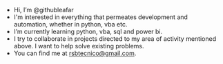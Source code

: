 - Hi, I’m @githubleafar
- I'm interested in everything that permeates development and automation, whether in python, vba etc.
- I’m currently learning python, vba, sql and power bi.
- I try to collaborate in projects directed to my area of ​​activity mentioned above. I want to help solve existing problems.
- You can find me at rsbtecnico@gmail.com.

<!---
githubleafar/githubleafar is a ✨ special ✨ repository because its `README.md` (this file) appears on your GitHub profile.
You can click the Preview link to take a look at your changes.
--->

